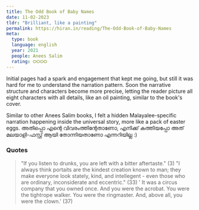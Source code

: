 ```yaml
---
title: The Odd Book of Baby Names
date: 11-02-2023
tldr: "Brilliant, like a painting"
permalink: https://hiran.in/reading/The-Odd-Book-of-Baby-Names
meta: 
  type: book
  language: english
  year: 2021
  people: Anees Salim
  rating: ⭘⭘⭘⭘
---
```


Initial pages had a spark and engagement that kept me going, but still it was hard for me to understand the narration pattern. Soon the narrative structure and characters become more precise, letting the reader picture all eight characters with all details, like an oil painting, similar to the book's cover. 

Similar to other Anees Salim books, I felt a hidden Malayalee-specific narration happening inside the universal story, more like a pack of easter eggs. അതിപ്പൊ എന്റെ വിവരംത്തിന്റേതാണോ, എനിക്ക് കത്തിയപ്പോ അത് മലയാളി-ഫസ്റ്റ് ആയി തോന്നിയതാണോ എന്നറിയില്ല :) 

### Quotes 
> "If you listen to drunks, you are left with a bitter aftertaste." (3)
> "I always think portaits are the kindest creation known to man; they make everyone look stately, kind, and intellegent - even those who are ordinary, inconsiderate and eccentric." (33)
> ' It was a circus company that you owned once. And you were the acrobat. You were the tightrope walker. You were the ringmaster. And, above all, you were the clown.' (37)